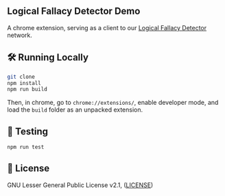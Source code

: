 ## Logical Fallacy Detector Demo
A chrome extension, serving as a client to our [Logical Fallacy Detector](https://github.com/DebateMaster/logical-fallacy-detection) network.

## 🛠️ Running Locally

```bash
git clone
npm install
npm run build
```

Then, in chrome, go to `chrome://extensions/`, enable developer mode, and load the `build` folder as an unpacked extension. 

## 🧪 Testing

```bash
npm run test
```

## 📝 License

GNU Lesser General Public License v2.1, ([LICENSE](LICENSE))